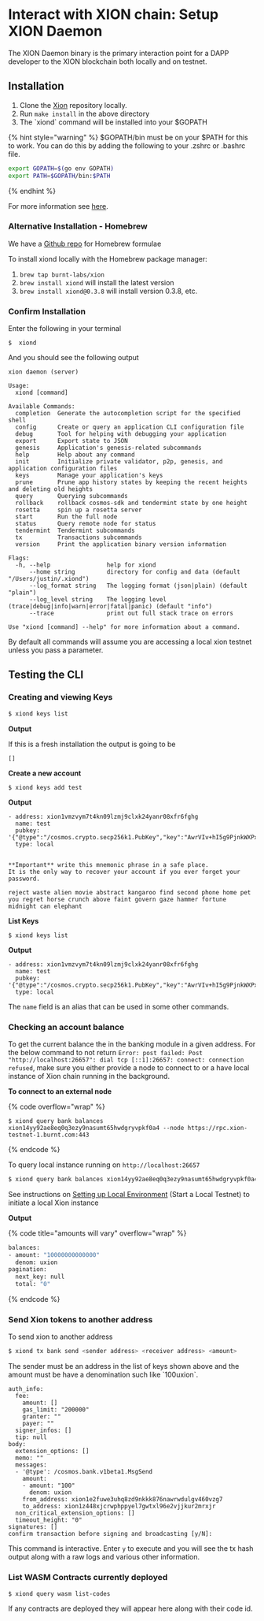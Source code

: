 # Interact with XION chain: Setup XION Daemon

The XION Daemon binary is the primary interaction point for a DAPP developer to the XION blockchain both locally and on testnet.

## Installation

1. Clone the [Xion](https://github.com/burnt-labs/xion) repository locally.
2. Run `make install` in the above directory
3. The \`xiond\` command will be installed into your $GOPATH

{% hint style="warning" %}
$GOPATH/bin must be on your $PATH for this to work. You can do this by adding the following to your .zshrc or .bashrc file.

```bash
export GOPATH=$(go env GOPATH)
export PATH=$GOPATH/bin:$PATH
```
{% endhint %}

For more information see [here](../../../nodes-and-validators/run-a-node/build-the-xion-daemon.md).

### Alternative Installation - Homebrew

We have a [Github repo](https://github.com/burnt-labs/homebrew-xion) for Homebrew formulae

To install xiond locally with the Homebrew package manager:

1. `brew tap burnt-labs/xion`
2. `brew install xiond` will install the latest version
3. `brew install xiond@0.3.8` will install version 0.3.8, etc.

### Confirm Installation

Enter the following in your terminal

```
$  xiond 
```

And you should see the following output

<pre><code>xion daemon (server)

Usage:
  xiond [command]
<strong>
</strong>Available Commands:
  completion  Generate the autocompletion script for the specified shell
  config      Create or query an application CLI configuration file
  debug       Tool for helping with debugging your application
  export      Export state to JSON
  genesis     Application's genesis-related subcommands
  help        Help about any command
  init        Initialize private validator, p2p, genesis, and application configuration files
  keys        Manage your application's keys
  prune       Prune app history states by keeping the recent heights and deleting old heights
  query       Querying subcommands
  rollback    rollback cosmos-sdk and tendermint state by one height
  rosetta     spin up a rosetta server
  start       Run the full node
  status      Query remote node for status
  tendermint  Tendermint subcommands
  tx          Transactions subcommands
  version     Print the application binary version information

Flags:
  -h, --help                help for xiond
      --home string         directory for config and data (default "/Users/justin/.xiond")
      --log_format string   The logging format (json|plain) (default "plain")
      --log_level string    The logging level (trace|debug|info|warn|error|fatal|panic) (default "info")
      --trace               print out full stack trace on errors

Use "xiond [command] --help" for more information about a command.
</code></pre>



By default all commands will assume you are accessing a local xion testnet unless you pass a parameter.

## Testing the CLI

### Creating and viewing Keys

```bash
$ xiond keys list
```

**Output**

If this is a fresh installation the output is going to be&#x20;

```
[]
```

**Create a new account**

```
$ xiond keys add test
```

**Output**

```
- address: xion1vmzvym7t4kn09lzmj9clxk24yanr08xfr6fghg
  name: test
  pubkey: '{"@type":"/cosmos.crypto.secp256k1.PubKey","key":"AwrVIv+hI5g9PjnkWXPxFSpuA6h2S7hVdntt45SqlJKS"}'
  type: local


**Important** write this mnemonic phrase in a safe place.
It is the only way to recover your account if you ever forget your password.

reject waste alien movie abstract kangaroo find second phone home pet you regret horse crunch above faint govern gaze hammer fortune midnight can elephant
```

**List Keys**

```
$ xiond keys list
```

**Output**

```
- address: xion1vmzvym7t4kn09lzmj9clxk24yanr08xfr6fghg
  name: test
  pubkey: '{"@type":"/cosmos.crypto.secp256k1.PubKey","key":"AwrVIv+hI5g9PjnkWXPxFSpuA6h2S7hVdntt45SqlJKS"}'
  type: local
```

The `name` field is an alias that can be used in some other commands.

### Checking an account balance

To get the current balance the in the banking module in a given address. For the below command to not return `Error: post failed: Post "http://localhost:26657": dial tcp [::1]:26657: connect: connection refused`, make sure you either provide a node to connect to or a have local instance of Xion chain running in the background.

**To connect to an external node**

{% code overflow="wrap" %}
```
$ xiond query bank balances xion14yy92ae8eq0q3ezy9nasumt65hwdgryvpkf0a4 --node https://rpc.xion-testnet-1.burnt.com:443
```
{% endcode %}

To query local instance running on `http://localhost:26657`

```bash
$ xiond query bank balances xion14yy92ae8eq0q3ezy9nasumt65hwdgryvpkf0a4
```

See instructions on [Setting up Local Environment](installation-prerequisites-setup-local-environment.md#start-a-local-testnet) (Start a Local Testnet) to initiate a local Xion instance

**Output**&#x20;

{% code title="amounts will vary" overflow="wrap" %}
```bash
balances:
- amount: "10000000000000"
  denom: uxion
pagination:
  next_key: null
  total: "0"
```
{% endcode %}

### Send Xion tokens to another address

To send xion to another address&#x20;

```bash
$ xiond tx bank send <sender address> <receiver address> <amount>
```

The sender must be an address in the list of keys shown above and the amount must be have a denomination such like \`100uxion\`.

```
auth_info:
  fee:
    amount: []
    gas_limit: "200000"
    granter: ""
    payer: ""
  signer_infos: []
  tip: null
body:
  extension_options: []
  memo: ""
  messages:
  - '@type': /cosmos.bank.v1beta1.MsgSend
    amount:
    - amount: "100"
      denom: uxion
    from_address: xion1e2fuwe3uhq8zd9nkkk876nawrwdulgv460vzg7
    to_address: xion1z448xjcrwphppyel7gwtxl96e2vjjkur2mrxjr
  non_critical_extension_options: []
  timeout_height: "0"
signatures: []
confirm transaction before signing and broadcasting [y/N]: 
```

This command is interactive. Enter `y` to execute and you will see the tx hash output along with a raw logs and various other information.&#x20;

### List WASM Contracts currently deployed

```
$ xiond query wasm list-codes
```

If any contracts are deployed they will appear here along with their code id.
